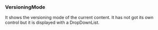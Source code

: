 ### VersioningMode

It shows the versioning mode of the current content. It has not got its own control but it is displayed with a DropDownList.